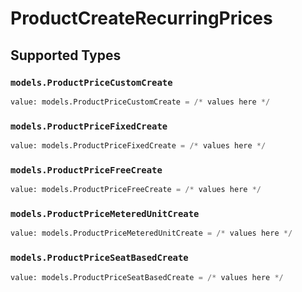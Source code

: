 # ProductCreateRecurringPrices


## Supported Types

### `models.ProductPriceCustomCreate`

```python
value: models.ProductPriceCustomCreate = /* values here */
```

### `models.ProductPriceFixedCreate`

```python
value: models.ProductPriceFixedCreate = /* values here */
```

### `models.ProductPriceFreeCreate`

```python
value: models.ProductPriceFreeCreate = /* values here */
```

### `models.ProductPriceMeteredUnitCreate`

```python
value: models.ProductPriceMeteredUnitCreate = /* values here */
```

### `models.ProductPriceSeatBasedCreate`

```python
value: models.ProductPriceSeatBasedCreate = /* values here */
```

